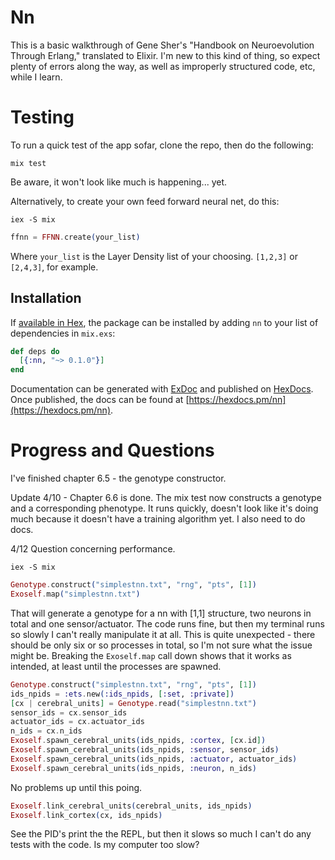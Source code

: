 # Nn
This is a basic walkthrough of Gene Sher's "Handbook on Neuroevolution
Through Erlang," translated to Elixir. I'm new to this kind of thing, 
so expect plenty of errors along the way, as well as improperly structured
code, etc, while I learn. 


# Testing

To run a quick test of the app sofar, clone the repo, then do the following:

`mix test`

Be aware, it won't look like much is happening... yet.

Alternatively, to create your own feed forward neural net, do this:

`iex -S mix`
``` elixir
ffnn = FFNN.create(your_list)
```

Where `your_list` is the Layer Density list of your choosing. `[1,2,3]` or
`[2,4,3]`, for example. 

## Installation

If [available in Hex](https://hex.pm/docs/publish), the package can be installed
by adding `nn` to your list of dependencies in `mix.exs`:

```elixir
def deps do
  [{:nn, "~> 0.1.0"}]
end
```

Documentation can be generated with [ExDoc](https://github.com/elixir-lang/ex_doc)
and published on [HexDocs](https://hexdocs.pm). Once published, the docs can
be found at [https://hexdocs.pm/nn](https://hexdocs.pm/nn).

# Progress and Questions

I've finished chapter 6.5 - the genotype constructor. 

Update 4/10 - Chapter 6.6 is done. The mix test now constructs a genotype and a 
corresponding phenotype. It runs quickly, doesn't look like it's doing much
because it doesn't have a training algorithm yet. I also need to do docs.

4/12 Question concerning performance.

`iex -S mix`

```elixir
Genotype.construct("simplestnn.txt", "rng", "pts", [1])
Exoself.map("simplestnn.txt")
```

That will generate a genotype for a nn with [1,1] structure, two neurons in total and one sensor/actuator.
The code runs fine, but then my terminal runs so slowly I can't really manipulate it at all. This is quite 
unexpected - there should be only six or so processes in total, so I'm not sure what the issue might be.
Breaking the `Exoself.map` call down shows that it works as intended, at least until the processes are spawned.

``` elixir
Genotype.construct("simplestnn.txt", "rng", "pts", [1])
ids_npids = :ets.new(:ids_npids, [:set, :private])
[cx | cerebral_units] = Genotype.read("simplestnn.txt")
sensor_ids = cx.sensor_ids
actuator_ids = cx.actuator_ids
n_ids = cx.n_ids
Exoself.spawn_cerebral_units(ids_npids, :cortex, [cx.id])
Exoself.spawn_cerebral_units(ids_npids, :sensor, sensor_ids)
Exoself.spawn_cerebral_units(ids_npids, :actuator, actuator_ids)
Exoself.spawn_cerebral_units(ids_npids, :neuron, n_ids)
```

No problems up until this poing.

```elixir
Exoself.link_cerebral_units(cerebral_units, ids_npids)
Exoself.link_cortex(cx, ids_npids)
```

See the PID's print the the REPL, but then it slows so much I can't do any tests with the code. Is my computer
too slow?
#
